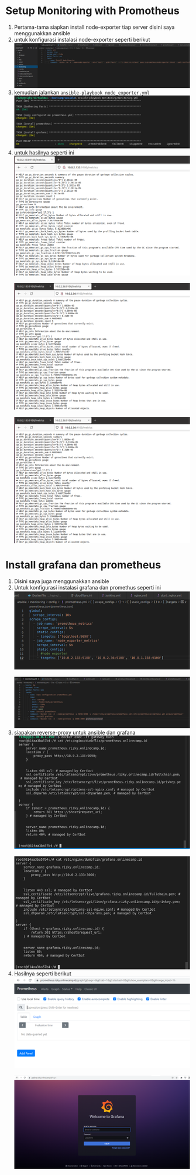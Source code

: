 # Setup Monitoring with Promotheus

1. Pertama-tama siapkan install node-exporter tiap server disini saya menggunakkan ansible
2. untuk konfigurasi instalasi node-exporter seperti berikut
   <br>
   <img src=".image/0.PNG">
   <br>
3. kemudian jalankan `ansible-playbook node_exporter.yml`
   <br>
   <img src=".image/1.PNG">
   <br>
4. untuk hasilnya seperti ini
   <br>
   <img src=".image/3_1.PNG">
   <br>
   <br>
   <img src=".image/3_2.PNG">
   <br>
   <br>
   <img src=".image/3_2.PNG">
   <br>

# Install grafana dan prometheus

1. Disini saya juga menggunakkan ansible
2. Untuk konfigurasi instalasi grafana dan promethus seperti ini
   <br>
   <img src=".image/4_1.PNG">
   <br>
   <br>
   <img src=".image/4.PNG">
   <br>
3. siapakan reverse-proxy untuk ansible dan grafana
   <br>
   <img src=".image/4_2.PNG">
   <br>
   <br>
   <img src=".image/4_3.PNG">
   <br>
4. Hasilnya seperti berikut
   <br>
   <img src=".image/5.PNG">
   <br>
   <br>
   <img src=".image/5_1.PNG">
   <br>